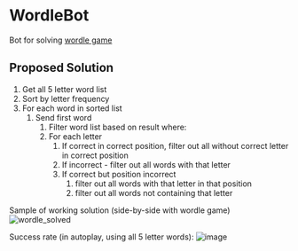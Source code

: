 # WordleBot
Bot for solving [wordle game](https://www.powerlanguage.co.uk/wordle/)

## Proposed Solution

1. Get all 5 letter word list
2. Sort by letter frequency
3. For each word in sorted list
   1. Send first word
      1. Filter word list based on result where:
      2. For each letter
         1. If correct in correct position, filter out all without correct letter in correct position
         2. If incorrect - filter out all words with that letter
         3. If correct but position incorrect
            1. filter out all words with that letter in that position
            2. filter out all words not containing that letter

Sample of working solution (side-by-side with wordle game)
![wordle_solved](https://user-images.githubusercontent.com/10655290/148473027-0b95a751-885e-4d5c-9772-07f47627db1c.gif)

Success rate (in autoplay, using all 5 letter words):
![image](https://user-images.githubusercontent.com/10655290/148621452-1e9b5396-d4bd-4406-8f6d-34feacb9bdb4.png)

